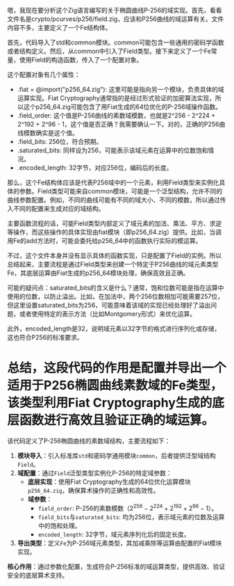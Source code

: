 嗯，我现在要分析这个Zig语言编写的关于椭圆曲线P-256的域实现。首先，看看文件名是crypto/pcurves/p256/field.zig，应该和P256曲线的域运算有关。文件内容不多，主要定义了一个Fe结构体。

首先，代码导入了std和common模块。common可能包含一些通用的密码学函数或者结构定义。然后，从common中引入了Field类型。接下来定义了一个Fe常量，使用Field的构造函数，传入了一个配置对象。

这个配置对象有几个属性：
- .fiat = @import("p256_64.zig"): 这里可能是指向另一个模块，负责具体的域运算实现。Fiat Cryptography通常指的是经过形式验证的加密算法实现，所以这个p256_64.zig可能包含了用Fiat生成的64位优化的P-256域操作函数。
- .field_order: 这个值是P-256曲线的素数域模数，也就是2^256 - 2^224 + 2^192 + 2^96 - 1，这个值是否正确？我需要确认一下。对的，正确的P256曲线模数确实是这个值。
- .field_bits: 256位，符合预期。
- .saturated_bits: 同样设为256，可能表示该域元素在运算中的位数饱和情况。
- .encoded_length: 32字节，对应256位，编码后的长度。

那么，这个Fe结构体应该是代表P256域中的一个元素，利用Field类型来实例化具体的参数。Field类型可能来自common模块，可能是一个泛型结构，允许不同的曲线参数配置。例如，不同的曲线可能有不同的域大小、不同的模数，所以通过传入不同的配置来生成对应的域结构。

主要函数流程的话，可能Field类型内部定义了域元素的加法、乘法、平方、求逆等操作，而这些操作的具体实现由fiat模块（即p256_64.zig）提供。比如，当调用Fe的add方法时，可能会委托给p256_64中的函数执行实际的模运算。

不过，这个文件本身并没有显示具体的函数实现，只是配置了Field的实例。所以总结起来，主要流程是通过Field类型来创建一个特定于P256曲线的域元素类型Fe，其底层运算由Fiat生成的p256_64模块处理，确保高效且正确。

可能的疑问点：saturated_bits的含义是什么？通常，饱和位数可能是指在运算中使用的位数，以防止溢出。比如，在加法中，两个256位数相加可能需要257位，但这里设置saturated_bits为256，可能意味着该域的实现已经处理好了溢出问题，或者使用特定的表示方法（比如Montgomery形式）来优化运算。

此外，encoded_length是32，说明域元素以32字节的格式进行序列化或存储，这也符合P256的标准要求。

总结，这段代码的作用是配置并导出一个适用于P256椭圆曲线素数域的Fe类型，该类型利用Fiat Cryptography生成的底层函数进行高效且验证正确的域运算。
================================================
该代码定义了P-256椭圆曲线的素数域结构，主要流程如下：

1. **模块导入**：引入标准库`std`和密码学通用模块`common`，后者提供泛型域结构`Field`。
2. **域配置**：通过`Field`泛型类型实例化P-256的特定域参数：
   - **底层实现**：使用Fiat Cryptography生成的64位优化运算模块`p256_64.zig`，确保算术操作的正确性和高效性。
   - **域参数**：
     - `field_order`: P-256的素数模数（$2^{256} - 2^{224} + 2^{192} + 2^{96} - 1$）。
     - `field_bits`与`saturated_bits`: 均为256位，表示域元素的位数及运算中的饱和处理。
     - `encoded_length`: 32字节，域元素序列化后的固定长度。
3. **导出类型**：定义`Fe`为P-256域元素类型，其加减乘除等运算由配置的Fiat模块实现。

**核心作用**：通过参数化配置，生成符合P-256标准的域运算类型，提供高效、验证安全的底层算术支持。